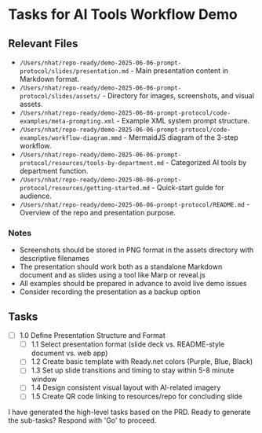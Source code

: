 # Tasks for AI Tools Workflow Demo

## Relevant Files

- `/Users/nhat/repo-ready/demo-2025-06-06-prompt-protocol/slides/presentation.md` - Main presentation content in Markdown format.
- `/Users/nhat/repo-ready/demo-2025-06-06-prompt-protocol/slides/assets/` - Directory for images, screenshots, and visual assets.
- `/Users/nhat/repo-ready/demo-2025-06-06-prompt-protocol/code-examples/meta-prompting.xml` - Example XML system prompt structure.
- `/Users/nhat/repo-ready/demo-2025-06-06-prompt-protocol/code-examples/workflow-diagram.mmd` - MermaidJS diagram of the 3-step workflow.
- `/Users/nhat/repo-ready/demo-2025-06-06-prompt-protocol/resources/tools-by-department.md` - Categorized AI tools by department function.
- `/Users/nhat/repo-ready/demo-2025-06-06-prompt-protocol/resources/getting-started.md` - Quick-start guide for audience.
- `/Users/nhat/repo-ready/demo-2025-06-06-prompt-protocol/README.md` - Overview of the repo and presentation purpose.

### Notes

- Screenshots should be stored in PNG format in the assets directory with descriptive filenames
- The presentation should work both as a standalone Markdown document and as slides using a tool like Marp or reveal.js
- All examples should be prepared in advance to avoid live demo issues
- Consider recording the presentation as a backup option

## Tasks

- [ ] 1.0 Define Presentation Structure and Format
  - [ ] 1.1 Select presentation format (slide deck vs. README-style document vs. web app)
  - [ ] 1.2 Create basic template with Ready.net colors (Purple, Blue, Black)
  - [ ] 1.3 Set up slide transitions and timing to stay within 5-8 minute window
  - [ ] 1.4 Design consistent visual layout with AI-related imagery
  - [ ] 1.5 Create QR code linking to resources/repo for concluding slide

I have generated the high-level tasks based on the PRD. Ready to generate the sub-tasks? Respond with 'Go' to proceed.
